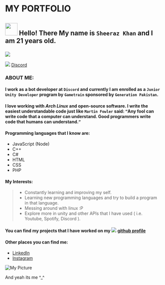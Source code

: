 # MY PORTFOLIO

## <img src="https://raw.githubusercontent.com/MartinHeinz/MartinHeinz/master/wave.gif" width="40" height="40" /> Hello! There My name is `Sheeraz Khan` and I am __21__ years old. 

### ![](https://camo.githubusercontent.com/72d61c65a0fdf8444f4f889345e7718682bd858cef9dfba9d56b5e0e9e2ce975/68747470733a2f2f6b6f6d617265762e636f6d2f67687076632f3f757365726e616d653d5a65726f446973636f726426636f6c6f723d726564)

![](https://github.com/ZeroDiscord/ZeroDiscord/raw/main/assets/icons/other/discord-solid.svg) [Discord](https://discord.com/users/584534092901646346)

### ABOUT ME:

#### I work as a bot developer at **`Discord`** and currently I am enrolled as a **`Junior Unity Developer`** program by **`Gametrain`** sponsored by **`Generation Pakistan`**.

#### I love working with *__Arch Linux__* and open-source software. I write the easiest understandable code just like `Martin Fowler` said: `“`Any fool can write code that a computer can understand. Good programmers write code that humans can understand.`”`

#### Programming languages that I know are:

  * JavaScript (Node)
  * C++
  * C#
  * HTML
  * CSS
  * PHP
 
#### My Interests:

 > * Constantly learning and improving my self.
 > * Learning new programming languages and try to build a program in that language.
 > * Messing around with linux :P
 > * Explore more in unity and other APIs that I have used ( i.e. Youtube, Spotify, Discord ).


#### You can find my projects that I have worked on my ![](https://raw.githubusercontent.com/ZeroDiscord/ZeroDiscord/main/assets/icons/other/github-solid.svg) [github profile](https://www.github.com/lemesherry) 

#### Other places you can find me:

  * [LinkedIn](https://www.linkedin.com/in/lemesherry)
  * [Instagram](https://www.instagram.com/leme_sherry)

![My Picture](https://user-images.githubusercontent.com/84338798/140288421-cf0dedf2-eaf0-47b7-8145-38cf5d51e5f0.png)

And yeah its me ^_^
